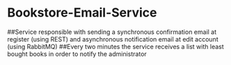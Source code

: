 # Bookstore-Email-Service
##Service responsible with sending a synchronous confirmation email at register (using REST) and asynchronous notification email at edit account (using RabbitMQ)
##Every two minutes the service receives a list with least bought books in order to notify the administrator
